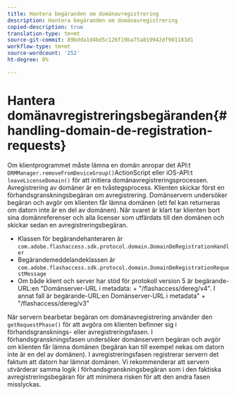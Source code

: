 ```yaml
---
title: Hantera begäranden om domänavregistrering
description: Hantera begäranden om domänavregistrering
copied-description: true
translation-type: tm+mt
source-git-commit: 89bdda1d4bd5c126f19ba75a819942df901183d1
workflow-type: tm+mt
source-wordcount: '252'
ht-degree: 0%

---
```



# Hantera domänavregistreringsbegäranden{#handling-domain-de-registration-requests}

Om klientprogrammet måste lämna en domän anropar det API:t `DRMManager.removeFromDeviceGroup()`ActionScript eller iOS-API:t `leaveLicenseDomain()` för att initiera domänavregistreringsprocessen. Avregistrering av domäner är en tvåstegsprocess. Klienten skickar först en förhandsgranskningsbegäran om avregistrering. Domänservern undersöker begäran och avgör om klienten får lämna domänen (ett fel kan returneras om datorn inte är en del av domänen). När svaret är klart tar klienten bort sina domänreferenser och alla licenser som utfärdats till den domänen och skickar sedan en avregistreringsbegäran.

* Klassen för begärandehanteraren är `com.adobe.flashaccess.sdk.protocol.domain.DomainDeRegistrationHandler`
* Begärandemeddelandeklassen är `com.adobe.flashaccess.sdk.protocol.domain.DomainDeRegistrationRequestMessage`
* Om både klient och server har stöd för protokoll version 5 är begärande-URL:en &quot;Domänserver-URL i metadata: + &quot;/flashaccess/dereg/v4&quot;. I annat fall är begärande-URL:en Domänserver-URL i metadata&quot; + &quot;/flashaccess/dereg/v3&quot;

När servern bearbetar begäran om domänavregistrering använder den `getRequestPhase()` för att avgöra om klienten befinner sig i förhandsgransknings- eller avregistreringsfasen. I förhandsgranskningsfasen undersöker domänservern begäran och avgör om klienten får lämna domänen (begäran kan till exempel nekas om datorn inte är en del av domänen). I avregistreringsfasen registrerar servern det faktum att datorn har lämnat domänen. Vi rekommenderar att servern utvärderar samma logik i förhandsgranskningsbegäran som i den faktiska avregistreringsbegäran för att minimera risken för att den andra fasen misslyckas.
